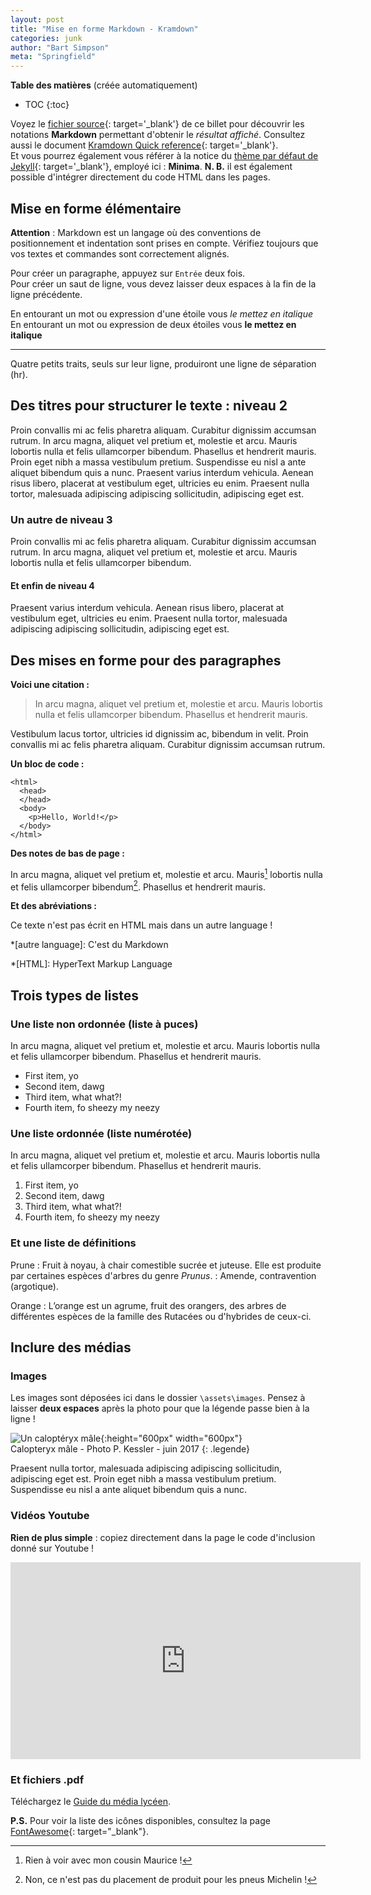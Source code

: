 ```yaml
---
layout: post
title: "Mise en forme Markdown - Kramdown"
categories: junk
author: "Bart Simpson"
meta: "Springfield"
---
```

**Table des matières** (créée automatiquement)
* TOC
{:toc}

Voyez le [fichier source](https://gist.github.com/marathon67/fbd4f10ad866aff837d36d88c85fcf5c){: target='_blank'} de ce billet pour découvrir les notations **Markdown** permettant d'obtenir le *résultat affiché*. Consultez aussi le document [Kramdown Quick reference](https://kramdown.gettalong.org/quickref.html){: target='_blank'}.  
Et vous pourrez également vous référer à la notice du [thème par défaut de Jekyll](https://github.com/jekyll/minima){: target='_blank'}, employé ici : **Minima**.
**N. B.** il est également possible d'intégrer directement du code HTML dans les pages. 

## Mise en forme élémentaire

**Attention** : Markdown est un langage où des conventions de positionnement et indentation sont prises en compte. Vérifiez toujours que vos textes et commandes sont correctement alignés.

Pour créer un paragraphe, appuyez sur `Entrée` deux fois.  
Pour créer un saut de ligne, vous devez laisser deux espaces à la fin de la ligne précédente.

En entourant un mot ou expression d'une étoile vous *le mettez en italique*  
En entourant un mot ou expression de deux étoiles vous **le mettez en italique**
  
----
Quatre petits traits, seuls sur leur ligne, produiront une ligne de séparation (hr).

## Des titres pour structurer le texte : niveau 2

Proin convallis mi ac felis pharetra aliquam. Curabitur dignissim accumsan rutrum. In arcu magna, aliquet vel pretium et, molestie et arcu.
Mauris lobortis nulla et felis ullamcorper bibendum. Phasellus et hendrerit mauris. Proin eget nibh a massa vestibulum pretium. Suspendisse eu nisl a ante aliquet bibendum quis a nunc. Praesent varius interdum vehicula. Aenean risus libero, placerat at vestibulum eget, ultricies eu enim. Praesent nulla tortor, malesuada adipiscing adipiscing sollicitudin, adipiscing eget est.

### Un autre de niveau 3

Proin convallis mi ac felis pharetra aliquam. Curabitur dignissim accumsan rutrum. In arcu magna, aliquet vel pretium et, molestie et arcu. Mauris lobortis nulla et felis ullamcorper bibendum.

#### Et enfin de niveau 4

Praesent varius interdum vehicula. Aenean risus libero, placerat at vestibulum eget, ultricies eu enim. Praesent nulla tortor, malesuada adipiscing adipiscing sollicitudin, adipiscing eget est.

## Des mises en forme pour des paragraphes

**Voici une citation :**
> In arcu magna, aliquet vel pretium et, molestie et arcu. Mauris lobortis nulla et felis ullamcorper bibendum. Phasellus et hendrerit mauris.

Vestibulum lacus tortor, ultricies id dignissim ac, bibendum in velit. Proin convallis mi ac felis pharetra aliquam. Curabitur dignissim accumsan rutrum.

**Un bloc de code :**
```
<html>
  <head>
  </head>
  <body>
    <p>Hello, World!</p>
  </body>
</html>
```

**Des notes de bas de page :**

In arcu magna, aliquet vel pretium et, molestie et arcu. Mauris[^morice] lobortis nulla et felis ullamcorper bibendum[^bib]. Phasellus et hendrerit mauris.

[^bib]: Non, ce n'est pas du placement de produit pour les pneus Michelin !

[^morice]: Rien à voir avec mon cousin Maurice !

**Et des abréviations :**

Ce texte n'est pas écrit en HTML mais dans un autre language !

*[autre language]: C'est du Markdown

*[HTML]: HyperText Markup Language

## Trois types de listes

### Une liste non ordonnée (liste à puces)

In arcu magna, aliquet vel pretium et, molestie et arcu. Mauris lobortis nulla et felis ullamcorper bibendum. Phasellus et hendrerit mauris.

- First item, yo
- Second item, dawg
- Third item, what what?!
- Fourth item, fo sheezy my neezy

### Une liste ordonnée (liste numérotée)

In arcu magna, aliquet vel pretium et, molestie et arcu. Mauris lobortis nulla et felis ullamcorper bibendum. Phasellus et hendrerit mauris.

1. First item, yo
2. Second item, dawg
3. Third item, what what?!
4. Fourth item, fo sheezy my neezy

### Et une liste de définitions

Prune
:   Fruit à noyau, à chair comestible sucrée et juteuse. Elle est produite par certaines espèces d'arbres du genre *Prunus*.
:   Amende, contravention (argotique).

Orange
:   L’orange est un agrume, fruit des orangers, des arbres de différentes espèces de la famille des Rutacées ou d'hybrides de ceux-ci.

## Inclure des médias

### Images

Les images sont déposées ici dans le dossier `\assets\images`. Pensez à laisser **deux espaces** après la photo pour que la légende passe bien à la ligne !

![Un caloptéryx mâle]({{site.url}}/assets/images/demoiselle.jpg){:height="600px" width="600px"}  
<i class="fa fa-camera-retro" aria-hidden="true"></i> Calopteryx mâle - Photo P. Kessler - juin 2017
{: .legende}

Praesent nulla tortor, malesuada adipiscing adipiscing sollicitudin, adipiscing eget est.
Proin eget nibh a massa vestibulum pretium. Suspendisse eu nisl a ante aliquet bibendum quis a nunc.

### Vidéos Youtube

**Rien de plus simple** : copiez directement dans la page le code d'inclusion donné sur Youtube ! 

<iframe width="560" height="315" src="https://www.youtube.com/embed/t3yEhIAOeg8?ecver=1" frameborder="0" allowfullscreen></iframe>


### Et fichiers .pdf

<i class="fa fa-file-pdf-o" aria-hidden="true"></i> Téléchargez le [Guide du média lycéen]({{site.url}}/assets/guide_lyceen.pdf).

**P.S.** Pour voir la liste des icônes disponibles, consultez la page [FontAwesome](http://fontawesome.io/cheatsheet/){: target="_blank"}.
